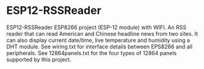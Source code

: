 # ESP12-RSSReader
ESP12-RSSReader
ESP8266 project (ESP-12 module) with WIFI.
An RSS reader that can read American and Chinese headline news from two sites.
It can also display current date/time, live temperature and humidity using a DHT module.
See wiring.txt for interface details between EPS8266 and all peripherals.
See 12864panels.txt for the four types of 12864 panels supported by this project.
